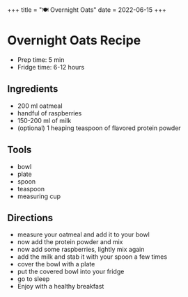 +++
title = "🍽 Overnight Oats"
date = 2022-06-15
+++

# Overnight Oats Recipe
- Prep time: 5 min
- Fridge time: 6-12 hours

## Ingredients
- 200 ml oatmeal 
- handful of raspberries
- 150-200 ml of milk
- (optional) 1 heaping teaspoon of flavored protein powder

## Tools
- bowl
- plate
- spoon
- teaspoon
- measuring cup

## Directions
- measure your oatmeal and add it to your bowl
- now add the protein powder and mix
- now add some raspberries, lightly mix again
- add the milk and stab it with your spoon a few times
- cover the bowl with a plate
- put the covered bowl into your fridge
- go to sleep
- Enjoy with a healthy breakfast
